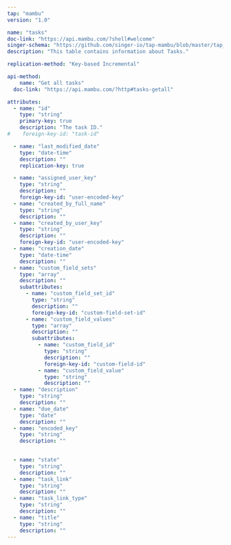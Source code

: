 ```yaml
---
tap: "mambu"
version: "1.0"

name: "tasks"
doc-link: "https://api.mambu.com/?shell#welcome"
singer-schema: "https://github.com/singer-io/tap-mambu/blob/master/tap_mambu/schemas/tasks.json"
description: "This table contains information about Tasks."

replication-method: "Key-based Incremental"

api-method:
    name: "Get all tasks"
  doc-link: "https://api.mambu.com/?http#tasks-getall"

attributes:
  - name: "id"
    type: "string"
    primary-key: true
    description: "The task ID."
#    foreign-key-id: "task-id"

  - name: "last_modified_date"
    type: "date-time"
    description: ""
    replication-key: true

  - name: "assigned_user_key"
    type: "string"
    description: ""
    foreign-key-id: "user-encoded-key"
  - name: "created_by_full_name"
    type: "string"
    description: ""
  - name: "created_by_user_key"
    type: "string"
    description: ""
    foreign-key-id: "user-encoded-key"
  - name: "creation_date"
    type: "date-time"
    description: ""
  - name: "custom_field_sets"
    type: "array"
    description: ""
    subattributes:
      - name: "custom_field_set_id"
        type: "string"
        description: ""
        foreign-key-id: "custom-field-set-id"
      - name: "custom_field_values"
        type: "array"
        description: ""
        subattributes:
          - name: "custom_field_id"
            type: "string"
            description: ""
            foreign-key-id: "custom-field-id"
          - name: "custom_field_value"
            type: "string"
            description: ""
  - name: "description"
    type: "string"
    description: ""
  - name: "due_date"
    type: "date"
    description: ""
  - name: "encoded_key"
    type: "string"
    description: ""

  
  - name: "state"
    type: "string"
    description: ""
  - name: "task_link"
    type: "string"
    description: ""
  - name: "task_link_type"
    type: "string"
    description: ""
  - name: "title"
    type: "string"
    description: ""
---
```

